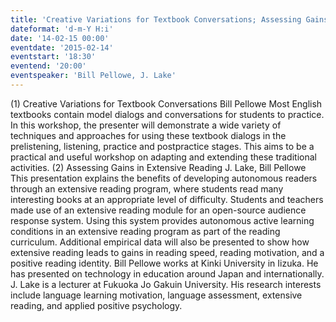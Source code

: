 ```yaml
---
title: 'Creative Variations for Textbook Conversations; Assessing Gains in Extensive Reading '
dateformat: 'd-m-Y H:i'
date: '14-02-15 00:00'
eventdate: '2015-02-14'
eventstart: '18:30'
eventend: '20:00'
eventspeaker: 'Bill Pellowe, J. Lake'
---
```


(1) Creative Variations for Textbook Conversations 
Bill Pellowe
Most English textbooks contain model dialogs and conversations for students to practice. In this workshop, the presenter will demonstrate a wide variety of techniques and approaches for using these textbook dialogs in the prelistening, listening, practice and postpractice stages. This aims to be a practical and useful workshop on adapting and extending these traditional activities.
(2) Assessing Gains in Extensive Reading 
J. Lake, Bill Pellowe
This presentation explains the benefits of developing autonomous readers through an extensive reading program, where students read many interesting books at an appropriate level of difficulty. Students and teachers made use of an extensive reading module for an open-source audience response system. Using this system provides autonomous active learning conditions in an extensive reading program as part of the reading curriculum. Additional empirical data will also be presented to show how extensive reading leads to gains in reading speed, reading motivation, and a positive reading identity.
Bill Pellowe works at Kinki University in Iizuka. He has presented on technology in education around Japan and internationally.
J. Lake is a lecturer at Fukuoka Jo Gakuin University. His research interests include language learning motivation, language assessment, extensive reading, and applied positive psychology.

